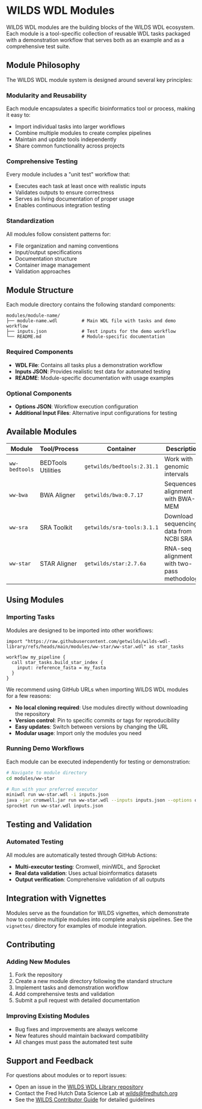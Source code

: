 # WILDS WDL Modules

WILDS WDL modules are the building blocks of the WILDS WDL ecosystem. Each module is a tool-specific collection of reusable WDL tasks packaged with a demonstration workflow that serves both as an example and as a comprehensive test suite.

## Module Philosophy

The WILDS WDL module system is designed around several key principles:

### **Modularity and Reusability**
Each module encapsulates a specific bioinformatics tool or process, making it easy to:
- Import individual tasks into larger workflows
- Combine multiple modules to create complex pipelines
- Maintain and update tools independently
- Share common functionality across projects

### **Comprehensive Testing**
Every module includes a "unit test" workflow that:
- Executes each task at least once with realistic inputs
- Validates outputs to ensure correctness
- Serves as living documentation of proper usage
- Enables continuous integration testing

### **Standardization**
All modules follow consistent patterns for:
- File organization and naming conventions
- Input/output specifications
- Documentation structure
- Container image management
- Validation approaches

## Module Structure

Each module directory contains the following standard components:

```
modules/module-name/
├── module-name.wdl         # Main WDL file with tasks and demo workflow
├── inputs.json             # Test inputs for the demo workflow
└── README.md               # Module-specific documentation
```

### **Required Components**

- **WDL File**: Contains all tasks plus a demonstration workflow
- **Inputs JSON**: Provides realistic test data for automated testing
- **README**: Module-specific documentation with usage examples

### **Optional Components**

- **Options JSON**: Workflow execution configuration
- **Additional Input Files**: Alternative input configurations for testing

## Available Modules

| Module | Tool/Process | Container | Description |
|--------|--------------|-----------|-------------|
| `ww-bedtools` | BEDTools Utilities | `getwilds/bedtools:2.31.1` | Work with genomic intervals |
| `ww-bwa` | BWA Aligner | `getwilds/bwa:0.7.17` | Sequences alignment with BWA-MEM |
| `ww-sra` | SRA Toolkit | `getwilds/sra-tools:3.1.1` | Download sequencing data from NCBI SRA |
| `ww-star` | STAR Aligner | `getwilds/star:2.7.6a` | RNA-seq alignment with two-pass methodology |

## Using Modules

### **Importing Tasks**

Modules are designed to be imported into other workflows:

```wdl
import "https://raw.githubusercontent.com/getwilds/wilds-wdl-library/refs/heads/main/modules/ww-star/ww-star.wdl" as star_tasks

workflow my_pipeline {
  call star_tasks.build_star_index { 
    input: reference_fasta = my_fasta 
  }
}
```

We recommend using GitHub URLs when importing WILDS WDL modules for a few reasons:

- **No local cloning required**: Use modules directly without downloading the repository
- **Version control**: Pin to specific commits or tags for reproducibility
- **Easy updates**: Switch between versions by changing the URL
- **Modular usage**: Import only the modules you need

### **Running Demo Workflows**

Each module can be executed independently for testing or demonstration:

```bash
# Navigate to module directory
cd modules/ww-star

# Run with your preferred executor
miniwdl run ww-star.wdl -i inputs.json
java -jar cromwell.jar run ww-star.wdl --inputs inputs.json --options options.json
sprocket run ww-star.wdl inputs.json
```

## Testing and Validation

### **Automated Testing**
All modules are automatically tested through GitHub Actions:
- **Multi-executor testing**: Cromwell, miniWDL, and Sprocket
- **Real data validation**: Uses actual bioinformatics datasets
- **Output verification**: Comprehensive validation of all outputs

## Integration with Vignettes

Modules serve as the foundation for WILDS vignettes, which demonstrate how to combine multiple modules into complete analysis pipelines. See the `vignettes/` directory for examples of module integration.

## Contributing

### **Adding New Modules**
1. Fork the repository
2. Create a new module directory following the standard structure
3. Implement tasks and demonstration workflow
4. Add comprehensive tests and validation
5. Submit a pull request with detailed documentation

### **Improving Existing Modules**
- Bug fixes and improvements are always welcome
- New features should maintain backward compatibility
- All changes must pass the automated test suite

## Support and Feedback

For questions about modules or to report issues:
- Open an issue in the [WILDS WDL Library repository](https://github.com/getwilds/wilds-wdl-library/issues)
- Contact the Fred Hutch Data Science Lab at wilds@fredhutch.org
- See the [WILDS Contributor Guide](https://getwilds.org/guide/) for detailed guidelines
